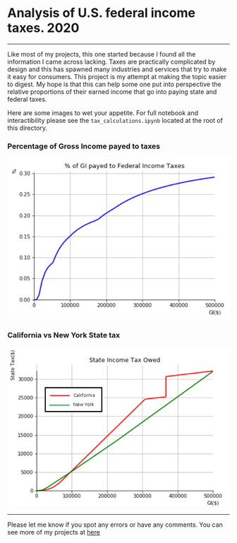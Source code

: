 # Analysis of U.S. federal income taxes. 2020
----
Like most of my projects, this one started because I found all the information I came across lacking. Taxes are practically complicated by design and this has spawned many industries and services that try to make it easy for consumers. This project is my attempt at making the topic easier to digest. My hope is that this can help some one put into perspective the relative proportions of their earned income that go into paying state and federal taxes. 

Here are some images to wet your appetite. For full notebook and interactibility please see the `tax_calculations.ipynb` located at the root of this directory.


### Percentage of Gross Income payed to taxes
![Federal taxed owed as a function of income](/img/federal_taxes.png)

### California vs New York State tax
![CA and NY](/img/state_tax_ca_ny.png)


---

Please let me know if you spot any errors or have any comments.
You can see more of my projects at [here](http://ajumpa.com/)

